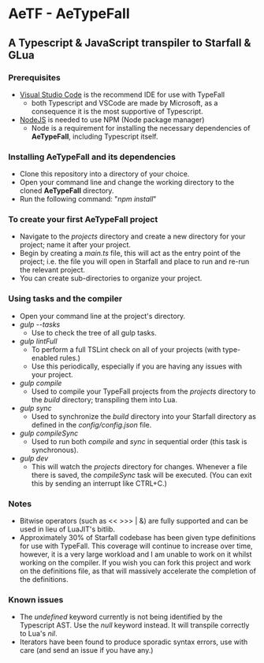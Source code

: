# AeTF - AeTypeFall

## A Typescript & JavaScript transpiler to Starfall & GLua

### Prerequisites

* [Visual Studio Code](https://code.visualstudio.com) is the recommend IDE for use with TypeFall
  * both Typescript and VSCode are made by Microsoft, as a consequence it is the most supportive of Typescript.
* [NodeJS](https://nodejs.org/en) is needed to use NPM (Node package manager)
  * Node is a requirement for installing the necessary dependencies of **AeTypeFall**, including Typescript itself.

### Installing AeTypeFall and its dependencies

* Clone this repository into a directory of your choice.
* Open your command line and change the working directory to the cloned **AeTypeFall** directory.
* Run the following command: "*npm install*"


### To create your first **AeTypeFall** project

* Navigate to the *projects* directory and create a new directory for your project; name it after your project.
* Begin by creating a *main.ts* file, this will act as the entry point of the project; i.e. the file you will open in Starfall and place to run and re-run the relevant project.
* You can create sub-directories to organize your project.

### Using tasks and the compiler

* Open your command line at the project's directory.
* *gulp --tasks*
  * Use to check the tree of all gulp tasks.
* *gulp lintFull*
  * To perform a full TSLint check on all of your projects (with type-enabled rules.)
  * Use this periodically, especially if you are having any issues with your project.
* *gulp compile*
  * Used to compile your TypeFall projects from the *projects* directory to the *build* directory; transpiling them into Lua.
* *gulp sync*
  * Used to synchronize the *build* directory into your Starfall directory as defined in the *config/config.json* file.
* *gulp compileSync*
  * Used to run both *compile* and *sync* in sequential order (this task is synchronous).
* *gulp dev*
  * This will watch the *projects* directory for changes. Whenever a file there is saved, the *compileSync* task will be executed. (You can exit this by sending an interrupt like CTRL+C.)

### Notes

* Bitwise operators (such as << >>> | &) are fully supported and can be used in lieu of LuaJIT's bitlib.
* Approximately 30% of Starfall codebase has been given type definitions for use with TypeFall. This coverage will continue to increase over time, however, it is a very large workload and I am unable to work on it whilst working on the compiler. If you wish you can fork this project and work on the definitions file, as that will massively accelerate the completion of the definitions.

### Known issues

* The *undefined* keyword currently is not being identified by the Typescript AST. Use the *null* keyword instead. It will transpile correctly to Lua's *nil*.
* Iterators have been found to produce sporadic syntax errors, use with care (and send an issue if you have any.)